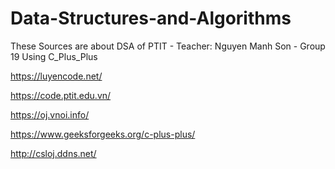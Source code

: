 # Data-Structures-and-Algorithms
These Sources are about DSA of PTIT - Teacher: Nguyen Manh Son - Group 19
Using C_Plus_Plus

https://luyencode.net/ 

https://code.ptit.edu.vn/

https://oj.vnoi.info/

https://www.geeksforgeeks.org/c-plus-plus/

http://csloj.ddns.net/
